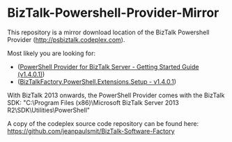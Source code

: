 # BizTalk-Powershell-Provider-Mirror
This repository is a mirror download location of the BizTalk Powershell Provider (http://psbiztalk.codeplex.com).

Most likely you are looking for:
- ([PowerShell Provider for BizTalk Server - Getting Started Guide (v1.4.0.1)](https://github.com/joenmaes/BizTalk-Powershell-Provider-Mirror/blob/master/BizTalkFactory.PowerShell.Extensions.Setup%20-%20v1.4.0.1.msi))
- ([BizTalkFactory.PowerShell.Extensions.Setup - v1.4.0.1](https://github.com/joenmaes/BizTalk-Powershell-Provider-Mirror/blob/master/PowerShell%20Provider%20for%20BizTalk%20Server%20-%20Getting%20Started%20Guide.pdf))

With BizTalk 2013 onwards, the PowerShell Provider comes with the BizTalk SDK: 
  "C:\Program Files (x86)\Microsoft BizTalk Server 2013 R2\SDK\Utilities\PowerShell"

A copy of the codeplex source code repository can be found here: https://github.com/jeanpaulsmit/BizTalk-Software-Factory
